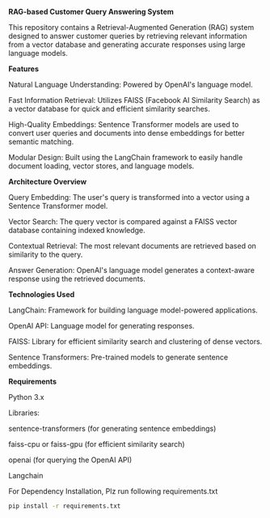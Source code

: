 **RAG-based Customer Query Answering System**

This repository contains a Retrieval-Augmented Generation (RAG) system designed to answer customer queries by retrieving relevant information from a vector database and generating accurate responses using large language models.

**Features**

Natural Language Understanding: Powered by OpenAI's language model.

Fast Information Retrieval: Utilizes FAISS (Facebook AI Similarity Search) as a vector database for quick and efficient similarity searches.

High-Quality Embeddings: Sentence Transformer models are used to convert user queries and documents into dense embeddings for better semantic matching.

Modular Design: Built using the LangChain framework to easily handle document loading, vector stores, and language models.

**Architecture Overview**

Query Embedding: The user's query is transformed into a vector using a Sentence Transformer model.

Vector Search: The query vector is compared against a FAISS vector database containing indexed knowledge.

Contextual Retrieval: The most relevant documents are retrieved based on similarity to the query.

Answer Generation: OpenAI's language model generates a context-aware response using the retrieved documents.

**Technologies Used**

LangChain: Framework for building language model-powered applications.

OpenAI API: Language model for generating responses.

FAISS: Library for efficient similarity search and clustering of dense vectors.

Sentence Transformers: Pre-trained models to generate sentence embeddings.

**Requirements**

Python 3.x

Libraries:

sentence-transformers (for generating sentence embeddings)

faiss-cpu or faiss-gpu (for efficient similarity search)

openai (for querying the OpenAI API)

Langchain

For Dependency Installation, Plz run following requirements.txt
```bash
pip install -r requirements.txt

